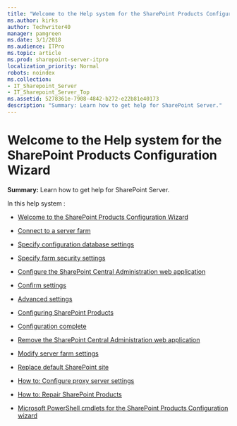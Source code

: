```yaml
---
title: "Welcome to the Help system for the SharePoint Products Configuration Wizard"
ms.author: kirks
author: Techwriter40
manager: pamgreen
ms.date: 3/1/2018
ms.audience: ITPro
ms.topic: article
ms.prod: sharepoint-server-itpro
localization_priority: Normal
robots: noindex
ms.collection:
- IT_Sharepoint_Server
- IT_Sharepoint_Server_Top
ms.assetid: 5278361e-7908-4842-b272-e22b81e40173
description: "Summary: Learn how to get help for SharePoint Server."
---
```


# Welcome to the Help system for the SharePoint Products Configuration Wizard

 **Summary:** Learn how to get help for SharePoint Server. 
  
In this help system :
  
- [Welcome to the SharePoint Products Configuration Wizard](welcome-to-the-sharepoint-products-configuration-wizard.md)
    
- [Connect to a server farm](connect-to-a-server-farm.md)
    
- [Specify configuration database settings](specify-configuration-database-settings.md)
    
- [Specify farm security settings](specify-farm-security-settings.md)
    
- [Configure the SharePoint Central Administration web application](configure-the-sharepoint-central-administration-web-application.md)
    
- [Confirm settings](confirm-settings.md)
    
- [Advanced settings](advanced-settings.md)
    
- [Configuring SharePoint Products](configuring-sharepoint-products.md)
    
- [Configuration complete](configuration-complete.md)
    
- [Remove the SharePoint Central Administration web application](remove-the-sharepoint-central-administration-web-application.md)
    
- [Modify server farm settings](modify-server-farm-settings.md)
    
- [Replace default SharePoint site](replace-default-sharepoint-site.md)
    
- [How to: Configure proxy server settings](how-to-configure-proxy-server-settings.md)
    
- [How to: Repair SharePoint Products](how-to-repair-sharepoint-products.md)
    
- [Microsoft PowerShell cmdlets for the SharePoint Products Configuration wizard](microsoft-powershell-cmdlets-for-the-sharepoint-products-configuration-wizard.md)
    

